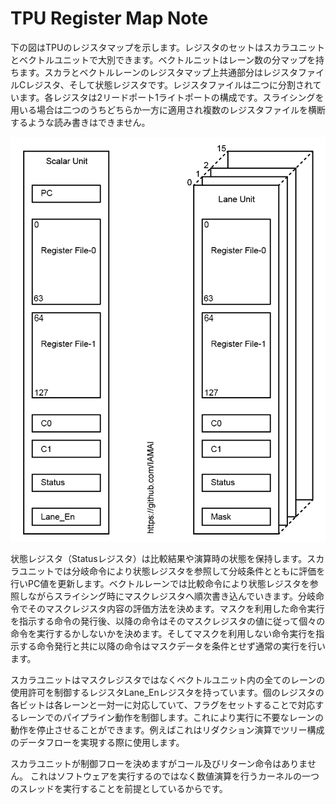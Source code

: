 # TPU Register Map Note

下の図はTPUのレジスタマップを示します。レジスタのセットはスカラユニットとベクトルユニットで大別できます。ベクトルニットはレーン数の分マップを持ちます。スカラとベクトルレーンのレジスタマップ上共通部分はレジスタファイルCレジスタ、そして状態レジスタです。レジスタファイルは二つに分割されています。各レジスタは2リードポート1ライトポートの構成です。スライシングを用いる場合は二つのうちどちらか一方に適用され複数のレジスタファイルを横断するような読み書きはできません。


<div align="center">
  <img src="./TPU_RegisterMap.png"
       alt="HTML image alt text"
       title="TPUレジスタマップ"
       width="￥￥175px"
  />
</div>


状態レジスタ（Statusレジスタ）は比較結果や演算時の状態を保持します。スカラユニットでは分岐命令により状態レジスタを参照して分岐条件とともに評価を行いPC値を更新します。ベクトルレーンでは比較命令により状態レジスタを参照しながらスライシング時にマスクレジスタへ順次書き込んでいきます。分岐命令でそのマスクレジスタ内容の評価方法を決めます。マスクを利用した命令実行を指示する命令の発行後、以降の命令はそのマスクレジスタの値に従って個々の命令を実行するかしないかを決めます。そしてマスクを利用しない命令実行を指示する命令発行と共に以降の命令はマスクデータを条件とせず通常の実行を行います。

スカラユニットはマスクレジスタではなくベクトルユニット内の全てのレーンの使用許可を制御するレジスタLane_Enレジスタを持っています。個のレジスタの各ビットは各レーンと一対一に対応していて、フラグをセットすることで対応するレーンでのパイプライン動作を制御します。これにより実行に不要なレーンの動作を停止させることができます。例えばこれはリダクション演算でツリー構成のデータフローを実現する際に使用します。

スカラユニットが制御フローを決めますがコール及びリターン命令はありません。
これはソフトウェアを実行するのではなく数値演算を行うカーネルの一つのスレッドを実行することを前提としているからです。